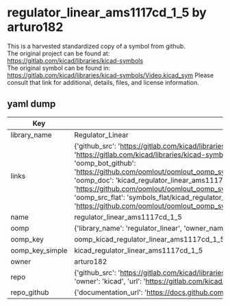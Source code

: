 # regulator_linear_ams1117cd_1_5 by arturo182  
This is a harvested standardized copy of a symbol from github.  
The original project can be found at:  
https://gitlab.com/kicad/libraries/kicad-symbols  
The original symbol can be found in:
https://gitlab.com/kicad/libraries/kicad-symbols/Video.kicad_sym
Please consult that link for additional, details, files, and license information.  
## yaml dump  
| Key | Value |  
| --- | --- |  
| library_name | Regulator_Linear |  
| links | {'github_src': 'https://gitlab.com/kicad/libraries/kicad-symbols/Video.kicad_sym', 'github_src_repo': 'https://gitlab.com/kicad/libraries/kicad-symbols', 'oomp_bot': 'kicad_regulator_linear_ams1117cd_1_5/working', 'oomp_bot_github': 'https://github.com/oomlout/oomlout_oomp_symbol_bot/tree/main/kicad_regulator_linear_ams1117cd_1_5/working', 'oomp_doc': 'kicad_regulator_linear_ams1117cd_1_5/working', 'oomp_doc_github': 'https://github.com/oomlout/oomlout_oomp_symbol_doc/tree/main/kicad_regulator_linear_ams1117cd_1_5/working', 'oomp_src_flat': 'symbols_flat/kicad_regulator_linear_ams1117cd_1_5/working', 'oomp_src_flat_github': 'https://github.com/oomlout/oomlout_oomp_symbol_src/tree/main/kicad_regulator_linear_ams1117cd_1_5/working'} |  
| name | regulator_linear_ams1117cd_1_5 |  
| oomp | {'library_name': 'regulator_linear', 'owner_name': 'kicad', 'symbol_name': 'regulator_linear_ams1117cd_1_5'} |  
| oomp_key | oomp_kicad_regulator_linear_ams1117cd_1_5 |  
| oomp_key_simple | kicad_regulator_linear_ams1117cd_1_5 |  
| owner | arturo182 |  
| repo | {'github_src': 'https://gitlab.com/kicad/libraries/kicad-symbols/Video.kicad_sym', 'name': 'libraries/kicad-symbols', 'owner': 'kicad', 'url': 'https://gitlab.com/kicad/libraries/kicad-symbols'} |  
| repo_github | {'documentation_url': 'https://docs.github.com/rest/repos/repos#get-a-repository', 'message': 'Not Found'} |  

